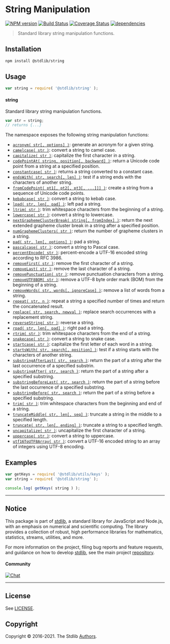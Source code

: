 <!--

@license Apache-2.0

Copyright (c) 2018 The Stdlib Authors.

Licensed under the Apache License, Version 2.0 (the "License");
you may not use this file except in compliance with the License.
You may obtain a copy of the License at

   http://www.apache.org/licenses/LICENSE-2.0

Unless required by applicable law or agreed to in writing, software
distributed under the License is distributed on an "AS IS" BASIS,
WITHOUT WARRANTIES OR CONDITIONS OF ANY KIND, either express or implied.
See the License for the specific language governing permissions and
limitations under the License.

-->

# String Manipulation

[![NPM version][npm-image]][npm-url] [![Build Status][test-image]][test-url] [![Coverage Status][coverage-image]][coverage-url] [![dependencies][dependencies-image]][dependencies-url]

> Standard library string manipulation functions.

<section class="installation">

## Installation

```bash
npm install @stdlib/string
```

</section>

<section class="usage">

## Usage

```javascript
var string = require( '@stdlib/string' );
```

#### string

Standard library string manipulation functions.

```javascript
var str = string;
// returns {...}
```

The namespace exposes the following string manipulation functions:

<!-- <toc pattern="*"> -->

<div class="namespace-toc">

-   <span class="signature">[`acronym( str[, options] )`][@stdlib/string/acronym]</span><span class="delimiter">: </span><span class="description">generate an acronym for a given string.</span>
-   <span class="signature">[`camelcase( str )`][@stdlib/string/camelcase]</span><span class="delimiter">: </span><span class="description">convert a string to camel case.</span>
-   <span class="signature">[`capitalize( str )`][@stdlib/string/capitalize]</span><span class="delimiter">: </span><span class="description">capitalize the first character in a string.</span>
-   <span class="signature">[`codePointAt( string, position[, backward] )`][@stdlib/string/code-point-at]</span><span class="delimiter">: </span><span class="description">return a Unicode code point from a string at a specified position.</span>
-   <span class="signature">[`constantcase( str )`][@stdlib/string/constantcase]</span><span class="delimiter">: </span><span class="description">returns a string converted to a constant case.</span>
-   <span class="signature">[`endsWith( str, search[, len] )`][@stdlib/string/ends-with]</span><span class="delimiter">: </span><span class="description">test if a string ends with the characters of another string.</span>
-   <span class="signature">[`fromCodePoint( pt1[, pt2[, pt3[, ...]]] )`][@stdlib/string/from-code-point]</span><span class="delimiter">: </span><span class="description">create a string from a sequence of Unicode code points.</span>
-   <span class="signature">[`kebabcase( str )`][@stdlib/string/kebabcase]</span><span class="delimiter">: </span><span class="description">convert a string to kebab case.</span>
-   <span class="signature">[`lpad( str, len[, pad] )`][@stdlib/string/left-pad]</span><span class="delimiter">: </span><span class="description">left pad a string.</span>
-   <span class="signature">[`ltrim( str )`][@stdlib/string/left-trim]</span><span class="delimiter">: </span><span class="description">trim whitespace characters from the beginning of a string.</span>
-   <span class="signature">[`lowercase( str )`][@stdlib/string/lowercase]</span><span class="delimiter">: </span><span class="description">convert a string to lowercase.</span>
-   <span class="signature">[`nextGraphemeClusterBreak( string[, fromIndex] )`][@stdlib/string/next-grapheme-cluster-break]</span><span class="delimiter">: </span><span class="description">return the next extended grapheme cluster break in a string after a specified position.</span>
-   <span class="signature">[`numGraphemeClusters( str )`][@stdlib/string/num-grapheme-clusters]</span><span class="delimiter">: </span><span class="description">return the number of grapheme clusters in a string.</span>
-   <span class="signature">[`pad( str, len[, options] )`][@stdlib/string/pad]</span><span class="delimiter">: </span><span class="description">pad a string.</span>
-   <span class="signature">[`pascalcase( str )`][@stdlib/string/pascalcase]</span><span class="delimiter">: </span><span class="description">convert a string to Pascal case.</span>
-   <span class="signature">[`percentEncode( str )`][@stdlib/string/percent-encode]</span><span class="delimiter">: </span><span class="description">percent-encode a UTF-16 encoded string according to RFC 3986.</span>
-   <span class="signature">[`removeFirst( str )`][@stdlib/string/remove-first]</span><span class="delimiter">: </span><span class="description">remove the first character of a string.</span>
-   <span class="signature">[`removeLast( str )`][@stdlib/string/remove-last]</span><span class="delimiter">: </span><span class="description">remove the last character of a string.</span>
-   <span class="signature">[`removePunctuation( str )`][@stdlib/string/remove-punctuation]</span><span class="delimiter">: </span><span class="description">remove punctuation characters from a string.</span>
-   <span class="signature">[`removeUTF8BOM( str )`][@stdlib/string/remove-utf8-bom]</span><span class="delimiter">: </span><span class="description">remove a UTF-8 byte order mark (BOM) from the beginning of a string.</span>
-   <span class="signature">[`removeWords( str, words[, ignoreCase] )`][@stdlib/string/remove-words]</span><span class="delimiter">: </span><span class="description">remove a list of words from a string.</span>
-   <span class="signature">[`repeat( str, n )`][@stdlib/string/repeat]</span><span class="delimiter">: </span><span class="description">repeat a string a specified number of times and return the concatenated result.</span>
-   <span class="signature">[`replace( str, search, newval )`][@stdlib/string/replace]</span><span class="delimiter">: </span><span class="description">replace search occurrences with a replacement string.</span>
-   <span class="signature">[`reverseString( str )`][@stdlib/string/reverse]</span><span class="delimiter">: </span><span class="description">reverse a string.</span>
-   <span class="signature">[`rpad( str, len[, pad] )`][@stdlib/string/right-pad]</span><span class="delimiter">: </span><span class="description">right pad a string.</span>
-   <span class="signature">[`rtrim( str )`][@stdlib/string/right-trim]</span><span class="delimiter">: </span><span class="description">trim whitespace characters from the end of a string.</span>
-   <span class="signature">[`snakecase( str )`][@stdlib/string/snakecase]</span><span class="delimiter">: </span><span class="description">convert a string to snake case.</span>
-   <span class="signature">[`startcase( str )`][@stdlib/string/startcase]</span><span class="delimiter">: </span><span class="description">capitalize the first letter of each word in a string.</span>
-   <span class="signature">[`startsWith( str, search[, position] )`][@stdlib/string/starts-with]</span><span class="delimiter">: </span><span class="description">test if a string starts with the characters of another string.</span>
-   <span class="signature">[`substringAfterLast( str, search )`][@stdlib/string/substring-after-last]</span><span class="delimiter">: </span><span class="description">return the part of a string after the last occurrence of a specified substrin.</span>
-   <span class="signature">[`substringAfter( str, search )`][@stdlib/string/substring-after]</span><span class="delimiter">: </span><span class="description">return the part of a string after a specified substring.</span>
-   <span class="signature">[`substringBeforeLast( str, search )`][@stdlib/string/substring-before-last]</span><span class="delimiter">: </span><span class="description">return the part of a string before the last occurrence of a specified substring.</span>
-   <span class="signature">[`substringBefore( str, search )`][@stdlib/string/substring-before]</span><span class="delimiter">: </span><span class="description">return the part of a string before a specified substring.</span>
-   <span class="signature">[`trim( str )`][@stdlib/string/trim]</span><span class="delimiter">: </span><span class="description">trim whitespace characters from the beginning and end of a string.</span>
-   <span class="signature">[`truncateMiddle( str, len[, seq] )`][@stdlib/string/truncate-middle]</span><span class="delimiter">: </span><span class="description">truncate a string in the middle to a specified length.</span>
-   <span class="signature">[`truncate( str, len[, ending] )`][@stdlib/string/truncate]</span><span class="delimiter">: </span><span class="description">truncate a string to a specified length.</span>
-   <span class="signature">[`uncapitalize( str )`][@stdlib/string/uncapitalize]</span><span class="delimiter">: </span><span class="description">uncapitalize the first character of a string.</span>
-   <span class="signature">[`uppercase( str )`][@stdlib/string/uppercase]</span><span class="delimiter">: </span><span class="description">convert a string to uppercase.</span>
-   <span class="signature">[`utf16ToUTF8Array( str )`][@stdlib/string/utf16-to-utf8-array]</span><span class="delimiter">: </span><span class="description">convert a UTF-16 encoded string to an array of integers using UTF-8 encoding.</span>

</div>

<!-- </toc> -->

</section>

<!-- /.usage -->

<section class="examples">

## Examples

<!-- TODO: better examples -->

<!-- eslint no-undef: "error" -->

```javascript
var getKeys = require( '@stdlib/utils/keys' );
var string = require( '@stdlib/string' );

console.log( getKeys( string ) );
```

</section>

<!-- /.examples -->

<!-- Section for related `stdlib` packages. Do not manually edit this section, as it is automatically populated. -->

<section class="related">

</section>

<!-- /.related -->

<!-- Section for all links. Make sure to keep an empty line after the `section` element and another before the `/section` close. -->


<section class="main-repo" >

* * *

## Notice

This package is part of [stdlib][stdlib], a standard library for JavaScript and Node.js, with an emphasis on numerical and scientific computing. The library provides a collection of robust, high performance libraries for mathematics, statistics, streams, utilities, and more.

For more information on the project, filing bug reports and feature requests, and guidance on how to develop [stdlib][stdlib], see the main project [repository][stdlib].

#### Community

[![Chat][chat-image]][chat-url]

---

## License

See [LICENSE][stdlib-license].


## Copyright

Copyright &copy; 2016-2021. The Stdlib [Authors][stdlib-authors].

</section>

<!-- /.stdlib -->

<!-- Section for all links. Make sure to keep an empty line after the `section` element and another before the `/section` close. -->

<section class="links">

[npm-image]: http://img.shields.io/npm/v/@stdlib/string.svg
[npm-url]: https://npmjs.org/package/@stdlib/string

[test-image]: https://github.com/stdlib-js/string/actions/workflows/test.yml/badge.svg
[test-url]: https://github.com/stdlib-js/string/actions/workflows/test.yml

[coverage-image]: https://img.shields.io/codecov/c/github/stdlib-js/string/main.svg
[coverage-url]: https://codecov.io/github/stdlib-js/string?branch=main

[dependencies-image]: https://img.shields.io/david/stdlib-js/string.svg
[dependencies-url]: https://david-dm.org/stdlib-js/string/main

[chat-image]: https://img.shields.io/gitter/room/stdlib-js/stdlib.svg
[chat-url]: https://gitter.im/stdlib-js/stdlib/

[stdlib]: https://github.com/stdlib-js/stdlib

[stdlib-authors]: https://github.com/stdlib-js/stdlib/graphs/contributors

[stdlib-license]: https://raw.githubusercontent.com/stdlib-js/string/main/LICENSE

<!-- <toc-links> -->

[@stdlib/string/acronym]: https://github.com/stdlib-js/string/tree/main/acronym

[@stdlib/string/camelcase]: https://github.com/stdlib-js/string/tree/main/camelcase

[@stdlib/string/capitalize]: https://github.com/stdlib-js/string/tree/main/capitalize

[@stdlib/string/code-point-at]: https://github.com/stdlib-js/string/tree/main/code-point-at

[@stdlib/string/constantcase]: https://github.com/stdlib-js/string/tree/main/constantcase

[@stdlib/string/ends-with]: https://github.com/stdlib-js/string/tree/main/ends-with

[@stdlib/string/from-code-point]: https://github.com/stdlib-js/string/tree/main/from-code-point

[@stdlib/string/kebabcase]: https://github.com/stdlib-js/string/tree/main/kebabcase

[@stdlib/string/left-pad]: https://github.com/stdlib-js/string/tree/main/left-pad

[@stdlib/string/left-trim]: https://github.com/stdlib-js/string/tree/main/left-trim

[@stdlib/string/lowercase]: https://github.com/stdlib-js/string/tree/main/lowercase

[@stdlib/string/next-grapheme-cluster-break]: https://github.com/stdlib-js/string/tree/main/next-grapheme-cluster-break

[@stdlib/string/num-grapheme-clusters]: https://github.com/stdlib-js/string/tree/main/num-grapheme-clusters

[@stdlib/string/pad]: https://github.com/stdlib-js/string/tree/main/pad

[@stdlib/string/pascalcase]: https://github.com/stdlib-js/string/tree/main/pascalcase

[@stdlib/string/percent-encode]: https://github.com/stdlib-js/string/tree/main/percent-encode

[@stdlib/string/remove-first]: https://github.com/stdlib-js/string/tree/main/remove-first

[@stdlib/string/remove-last]: https://github.com/stdlib-js/string/tree/main/remove-last

[@stdlib/string/remove-punctuation]: https://github.com/stdlib-js/string/tree/main/remove-punctuation

[@stdlib/string/remove-utf8-bom]: https://github.com/stdlib-js/string/tree/main/remove-utf8-bom

[@stdlib/string/remove-words]: https://github.com/stdlib-js/string/tree/main/remove-words

[@stdlib/string/repeat]: https://github.com/stdlib-js/string/tree/main/repeat

[@stdlib/string/replace]: https://github.com/stdlib-js/string/tree/main/replace

[@stdlib/string/reverse]: https://github.com/stdlib-js/string/tree/main/reverse

[@stdlib/string/right-pad]: https://github.com/stdlib-js/string/tree/main/right-pad

[@stdlib/string/right-trim]: https://github.com/stdlib-js/string/tree/main/right-trim

[@stdlib/string/snakecase]: https://github.com/stdlib-js/string/tree/main/snakecase

[@stdlib/string/startcase]: https://github.com/stdlib-js/string/tree/main/startcase

[@stdlib/string/starts-with]: https://github.com/stdlib-js/string/tree/main/starts-with

[@stdlib/string/substring-after-last]: https://github.com/stdlib-js/string/tree/main/substring-after-last

[@stdlib/string/substring-after]: https://github.com/stdlib-js/string/tree/main/substring-after

[@stdlib/string/substring-before-last]: https://github.com/stdlib-js/string/tree/main/substring-before-last

[@stdlib/string/substring-before]: https://github.com/stdlib-js/string/tree/main/substring-before

[@stdlib/string/trim]: https://github.com/stdlib-js/string/tree/main/trim

[@stdlib/string/truncate-middle]: https://github.com/stdlib-js/string/tree/main/truncate-middle

[@stdlib/string/truncate]: https://github.com/stdlib-js/string/tree/main/truncate

[@stdlib/string/uncapitalize]: https://github.com/stdlib-js/string/tree/main/uncapitalize

[@stdlib/string/uppercase]: https://github.com/stdlib-js/string/tree/main/uppercase

[@stdlib/string/utf16-to-utf8-array]: https://github.com/stdlib-js/string/tree/main/utf16-to-utf8-array

<!-- </toc-links> -->

</section>

<!-- /.links -->
